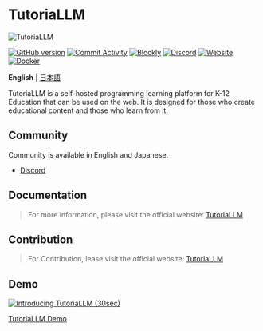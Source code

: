 # TutoriaLLM

![TutoriaLLM](https://raw.githubusercontent.com/TutoriaLLM/brand/main/images/ogp/1920x1080_jp.png)

[![GitHub version](https://badge.fury.io/gh/TutoriaLLM%2FTutoriaLLM.svg)](https://badge.fury.io/gh/TutoriaLLM%2FTutoriaLLM.svg)
[![Commit Activity](https://img.shields.io/github/commit-activity/m/TutoriaLLM/TutoriaLLM)](https://github.com/TutoriaLLM/TutoriaLLM/pulse)
[![Blockly](https://tinyurl.com/built-on-blockly)](https://github.com/google/blockly)
[![Discord](https://img.shields.io/discord/1304219703060729866?logo=discord)](https://discord.gg/zxuREnWVXC)
[![Website](https://img.shields.io/badge/Website-Visit-blue)](https://tutoriallm.com)
[![Docker](https://img.shields.io/docker/pulls/soumame/tutoriallm_api)](https://hub.docker.com/r/soumame/tutoriallm_api)

**English**
| [日本語](docs/readme/readme_ja.md)

TutoriaLLM is a self-hosted programming learning platform for K-12 Education that can be used on the web. It is designed for those who create educational content and those who learn from it.

## Community

Community is available in English and Japanese.

- [Discord](https://discord.gg/zxuREnWVXC)

## Documentation

> For more information, please visit the official website: [TutoriaLLM](https://tutoriallm.com/en)

## Contribution

> For Contribution, lease visit the official website: [TutoriaLLM](https://tutoriallm.com/en/developer/contribute/)

## Demo

[![Introducing TutoriaLLM (30sec)](http://img.youtube.com/vi/zVqjqdK0cPQ/0.jpg)](https://www.youtube.com/watch?v=zVqjqdK0cPQ)

[TutoriaLLM Demo](https://demo.tutoriallm.com/)
